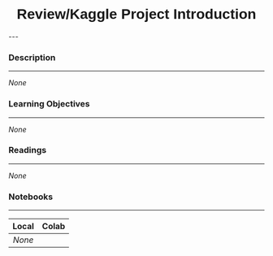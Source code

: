 <h1  style="font-family:  Verdana,  Geneva,  sans-serif;  text-align:center">Review/Kaggle  Project  Introduction  </h1> 
--- 
 
###  Description 
--- 
 
*None* 
 
###  Learning  Objectives 
---   
 
*None* 
 
###  Readings 
--- 
 
*None* 
 
###  Notebooks 
--- 
 
|    Local    |    Colab  | 
|    :---:    |    :-----    | 
|*None*||
